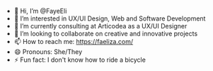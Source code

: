 - 👋 Hi, I’m @FayeEli
- 👀 I’m interested in UX/UI Design, Web and Software Development
- 🌱 I’m currently consulting at Articodea as a UX/UI Designer
- 💞️ I’m looking to collaborate on creative and innovative projects
- 📫 How to reach me: https://faeliza.com/
- 😄 Pronouns: She/They
- ⚡ Fun fact: I don't know how to ride a bicycle

<!---
FayeEli/FayeEli is a ✨ special ✨ repository because its `README.md` (this file) appears on your GitHub profile.
You can click the Preview link to take a look at your changes.
--->

